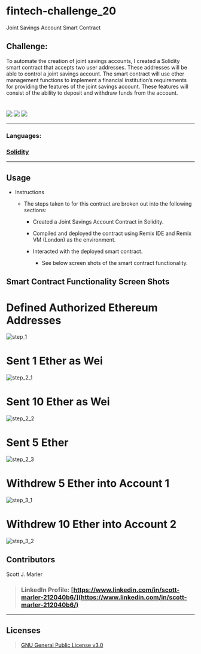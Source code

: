 # fintech-challenge_20
Joint Savings Account Smart Contract

## Challenge: 

To automate the creation of joint savings accounts, I created a Solidity smart contract that accepts two user addresses. These addresses will be able to control a joint savings account. The smart contract will use ether management functions to implement a financial institution’s requirements for providing the features of the joint savings account. These features will consist of the ability to deposit and withdraw funds from the account.



     

#
[<img src="https://img.shields.io/badge/language-Solidity-orange.svg?logo=LOGO">](https://docs.soliditylang.org/en/v0.8.15/)
[<img src="https://img.shields.io/badge/platform-dev-orange.svg?logo=LOGO">](https://remix-project.org/)
[<img src="https://img.shields.io/badge/license-GNU General Public License v3.0-blue.svg?logo=LOGO">](COPYING.txt)


---


### Languages:   

### [Solidity](https://docs.soliditylang.org/en/v0.8.15/)






---

## Usage



* Instructions


    * The steps taken to for this contract are broken out into the following sections:

      *  Created a Joint Savings Account Contract in Solidity.
  
      *  Compiled and deployed the contract using Remix IDE and Remix VM (London) as the environment. 
  
      *  Interacted with the deployed smart contract. 
         *  See below screen shots of the smart contract functionality. 
  







## Smart Contract Functionality Screen Shots

# Defined Authorized Ethereum Addresses

![step_1](https://user-images.githubusercontent.com/96508083/181818185-f3921ad6-e48a-40b4-90d3-ad8faa6006e4.png)

# Sent 1 Ether as Wei

![step_2_1](https://user-images.githubusercontent.com/96508083/181818192-964612bf-fceb-42df-b748-f3ee8ab4e9c1.png)

# Sent 10 Ether as Wei

![step_2_2](https://user-images.githubusercontent.com/96508083/181818211-760ad86d-0320-459e-a32b-6f32d7ac13a2.png)

# Sent 5 Ether

![step_2_3](https://user-images.githubusercontent.com/96508083/181818216-f8daf650-c734-4857-a1ac-a70ffe40ba50.png)

# Withdrew 5 Ether into Account 1

![step_3_1](https://user-images.githubusercontent.com/96508083/181818329-7df2a61d-9e02-4864-b59c-2c65bea7def8.png)

# Withdrew 10 Ether into Account 2

![step_3_2](https://user-images.githubusercontent.com/96508083/181818342-c3193767-ab71-4328-9e93-4e454247bb48.png)



## Contributors

Scott J. Marler


> ### LinkedIn Profile:     [https://www.linkedin.com/in/scott-marler-212040b6/](https://www.linkedin.com/in/scott-marler-212040b6/)



---

## Licenses

> [GNU General Public License v3.0](COPYING.txt)
